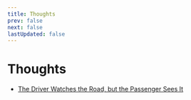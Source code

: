 ```yaml
---
title: Thoughts
prev: false
next: false
lastUpdated: false
---
```


# Thoughts

- [The Driver Watches the Road, but the Passenger Sees It](WatchingVsSeeing.md)
